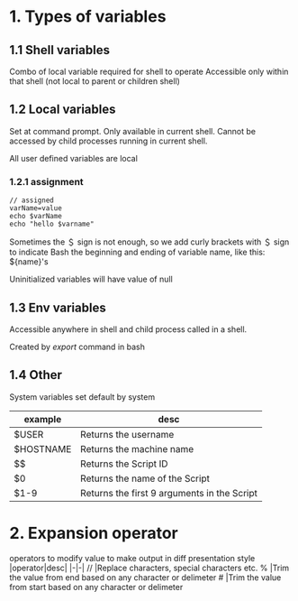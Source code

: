 # 1. Types of variables
## 1.1 Shell variables
Combo of local variable required for shell to operate
Accessible only within that shell (not local to parent or children shell)

## 1.2 Local variables
Set at command prompt. Only available in current shell. Cannot be accessed by child processes running in current shell. 

All user defined variables are local

### 1.2.1 assignment
```
// assigned
varName=value
echo $varName
echo "hello $varname"
```

Sometimes the ＄ sign is not enough, so we add curly brackets with ＄ sign to indicate Bash the beginning and ending of variable name, like this: ${name}'s

Uninitialized variables will have value of null
## 1.3 Env variables
Accessible anywhere in shell and child process called in a shell. 

Created by *export* command in bash

## 1.4 Other
System variables set default by system

example|desc
|-|-|
\$USER	|Returns the username
\$HOSTNAME	|Returns the machine name
\$$	|Returns the Script ID
\$0|	Returns the name of the Script
\$1-9	|Returns the first 9 arguments in the Script

# 2. Expansion operator

operators to modify value to make output in diff presentation style
|operator|desc|
|-|-|
\//	|Replace characters, special characters etc.
\%	|Trim the value from end based on any character or delimeter
\#	|Trim the value from start based on any character or delimeter
